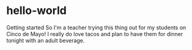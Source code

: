 # hello-world
Getting started
So I'm a teacher trying this thing out for my students on Cinco de Mayo! I really do love tacos and plan to have them for dinner tonight with an adult beverage. 
